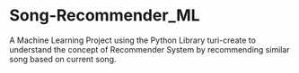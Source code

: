 # Song-Recommender_ML
A Machine Learning Project using the Python Library turi-create to understand the concept of Recommender System by recommending similar song based on current song.
